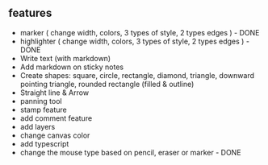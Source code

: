 ## features

- marker ( change width, colors, 3 types of style, 2 types edges ) - DONE
- highlighter ( change width, colors, 3 types of style, 2 types edges ) - DONE
- Write text (with markdown)
- Add markdown on sticky notes
- Create shapes: square, circle, rectangle, diamond, triangle, downward pointing triangle, rounded rectangle (filled & outline)
- Straight line & Arrow
- panning tool
- stamp feature
- add comment feature
- add layers
- change canvas color
- add typescript
- change the mouse type based on pencil, eraser or marker - DONE

